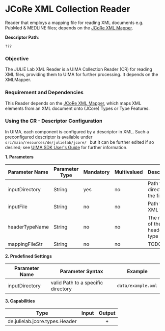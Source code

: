 # JCoRe XML Collection Reader
Reader that employs a mapping file for reading XML documents e.g. PubMed &amp; MEDLINE files; depends on the [JCoRe XML Mapper](https://github.com/JULIELab/jcore-xml-mapper).

**Descriptor Path**:
```
???
```

### Objective
The JULIE Lab XML Reader is a UIMA Collection Reader (CR) for reading XML files, providing them to UIMA for further processing. It depends on the XMLMapper.


### Requirement and Dependencies
This Reader depends on the [JCoRe XML Mapper](https://github.com/JULIELab/jcore-xml-mapper), which  maps XML elements from an XML document onto (JCore) Types or Type Features.


### Using the CR - Descriptor Configuration
In UIMA, each component is configured by a descriptor in XML. Such a preconfigured descriptor is available under `src/main/resources/de/julielab/jcore/ ` but it can be further edited if so desired; see [UIMA SDK User's Guide](https://uima.apache.org/downloads/releaseDocs/2.1.0-incubating/docs/html/tools/tools.html#ugr.tools.cde) for further information.

**1. Parameters**

| Parameter Name | Parameter Type | Mandatory | Multivalued | Description |
|----------------|----------------|-----------|-------------|-------------|
| inputDirectory | String | yes | no | Path to the directory of the file(s) |
| inputFile | String | no | no | Path to a XML file |
| headerTypeName | String | no | no | The name of the header type |
| mappingFileStr | String | no | no | TODO |

**2. Predefined Settings**

| Parameter Name | Parameter Syntax | Example |
|----------------|------------------|---------|
| inputDirectory | valid Path to a specific directory | `data/example.xml` |

**3. Capabilities**

| Type | Input | Output |
|------|:-----:|:------:|
|de.julielab.jcore.types.Header |  | `+` |

